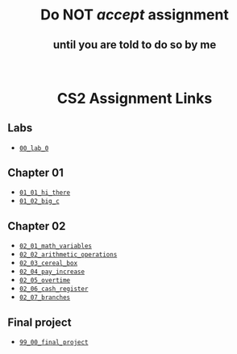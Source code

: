 # <p align="center">Do NOT _accept_ assignment </p>

## <p align="center">until you are told to do so by me</p>

<br/>

# <p align="center">CS2 Assignment Links</p>


## Labs

- [`00_lab_0`](assignments/00_lab_0/)


## Chapter 01

- [`01_01_hi_there`](assignments/01_01_hi_there/)
- [`01_02_big_c`](assignments/01_02_big_c/)


## Chapter 02

- [`02_01_math_variables`](assignments/02_01_math_variables/)
- [`02_02_arithmetic_operations`](assignments/02_02_arithmetic_operations/)
- [`02_03_cereal_box`](assignments/02_03_cereal_box/)
- [`02_04_pay_increase`](assignments/02_04_pay_increase/)
- [`02_05_overtime`](assignments/02_05_overtime/)
- [`02_06_cash_register`](assignments/02_06_cash_register/)
- [`02_07_branches`](assignments/02_07_branches/)


## Final project

- [`99_00_final_project`]()<br />
